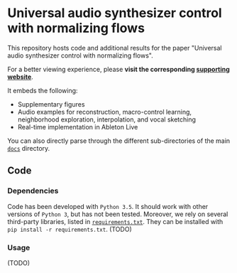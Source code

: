# Universal audio synthesizer control with normalizing flows

This repository hosts code and additional results for the paper "Universal audio synthesizer control with normalizing flows".

For a better viewing experience, please **visit the corresponding [supporting website](https://anonymous124.github.io/flow_synthesizer/ "Flow synthesizer")**.

It embeds the following:
  * Supplementary figures
  * Audio examples for reconstruction, macro-control learning, neighborhood exploration, interpolation, and vocal sketching
  * Real-time implementation in Ableton Live
  
You can also directly parse through the different sub-directories of the main [`docs`](docs) directory.


## Code

### Dependencies

Code has been developed with `Python 3.5`. It should work with other versions of `Python 3`, but has not been tested. Moreover, we rely on several third-party libraries, listed in [`requirements.txt`](requirements.txt). They can be installed with `pip install -r requirements.txt`. (TODO)

### Usage

(TODO)

